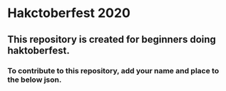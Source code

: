 # Hakctoberfest 2020
## This repository is created for beginners doing haktoberfest.

### To contribute to this repository, add your name and place to the below json.


``` javascript

```
